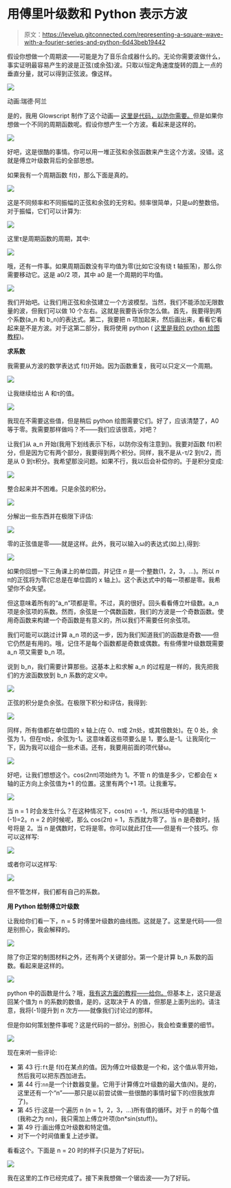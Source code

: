 # 用傅里叶级数和 Python 表示方波

> 原文：<https://levelup.gitconnected.com/representing-a-square-wave-with-a-fourier-series-and-python-6d43beb19442>

假设你想做一个周期波——可能是为了音乐合成器什么的。无论你需要波做什么，事实证明最容易产生的波是正弦(或余弦)波。只取以恒定角速度旋转的圆上一点的垂直分量，就可以得到正弦波。像这样。

![](img/2f46b3293b2f4485f2583a7a375727d2.png)

动画:瑞德·阿兰

是的，我用 Glowscript 制作了这个动画— [这里是代码，以防你需要。](https://trinket.io/glowscript/5f0003503c)但是如果你想做一个不同的周期函数呢。假设你想产生一个方波。看起来是这样的。

![](img/93f9e7668c17e3fac9276e976fdfcef7.png)

好吧，这是很酷的事情。你可以用一堆正弦和余弦函数来产生这个方波。没错。这就是傅立叶级数背后的全部思想。

如果我有一个周期函数 f(t)，那么下面是真的。

![](img/6ffca59b464cb80a8a062c8dac41457a.png)

这是不同频率和不同振幅的正弦和余弦的无穷和。频率很简单，只是ω的整数倍。对于振幅，它们可以计算为:

![](img/986c7b6ce74fa73f178639e00c32c390.png)

这里τ是周期函数的周期，其中:

![](img/95619903818f3776877548ccbdeab37d.png)

哦，还有一件事。如果周期函数没有平均值为零(比如它没有绕 t 轴振荡)，那么你需要移动它。这是 a0/2 项，其中 a0 是一个周期的平均值。

![](img/68afe5e12702420a96627f91d6ed665d.png)

我们开始吧。让我们用正弦和余弦建立一个方波模型。当然，我们不能添加无限数量的波，但我们可以做 10 个左右。这就是我要告诉你怎么做。首先，我要得到两个系数(a_n 和 b_n)的表达式。第二，我要把 n 项加起来，然后画出来，看看它看起来是不是方波。对于这第二部分，我将使用 python ( [这里是我的 python 绘图教程](https://medium.com/swlh/heres-how-to-make-a-graph-in-python-glowscript-actually-a7e06c8a3e26))。

**求系数**

我需要从方波的数学表达式 f(t)开始。因为函数重复，我可以只定义一个周期。

![](img/9087ba9ac137772114da3aa620f67b01.png)

让我继续给出 A 和τ的值。

![](img/b5db49bfd2e3636c4921006d55692e6d.png)

我现在不需要这些值，但是稍后 python 绘图需要它们。好了，应该清楚了，A0 等于零。我需要那样做吗？不——我们应该很乖，对吧？

让我们从 a_n 开始(我用下划线表示下标，以防你没有注意到)。我要对函数 f(t)积分，但是因为它有两个部分，我要得到两个积分。同样，我不是从-τ/2 到τ/2，而是从 0 到τ积分。我希望那没问题。如果不行，我以后会补偿你的。于是积分变成:

![](img/f3c6f2713787680d364ebfe7f519a808.png)

整合起来并不困难。只是余弦的积分。

![](img/68cbd984e8316c871f70068a2cc6d25f.png)

分解出一些东西并在极限下评估:

![](img/13ee3dc26e8150bc335069cbd47d3747.png)

零的正弦值是零——就是这样。此外，我可以输入ω的表达式(如上),得到:

![](img/b4e74ff1d3e7530d4c17193db154f017.png)

如果你回想一下三角课上的单位圆，并记住 *n* 是一个整数(1，2，3，…)。所以 *n* π的正弦将为零(它总是在单位圆的 x 轴上)。这个表达式中的每一项都是零。我希望你不会失望。

但这意味着所有的“a_n”项都是零。不过，真的很好。回头看看傅立叶级数。a_n 项是余弦项的系数。然而，余弦是一个偶数函数，我们的方波是一个奇数函数。使用奇函数来构建一个奇函数是有意义的，所以我们不需要任何余弦项。

我们可能可以跳过计算 a_n 项的这一步，因为我们知道我们的函数是奇数——但它仍然是有用的。哦，记住不是每个函数都是奇数或偶数。有些傅里叶级数既需要 a_n 项又需要 b_n 项。

说到 b_n，我们需要计算那些。这基本上和求解 a_n 的过程是一样的，我先把我们的方波函数放到 b_n 系数的定义中。

![](img/29b6d944b77ef0050f345ea51d37a825.png)

正弦的积分是负余弦。在极限下积分和评估，我得到:

![](img/b6a6990fd02bdcb2d74ea8fb50bbfb7a.png)

同样，所有值都在单位圆的 x 轴上(在 0、π或 2π处，或其倍数处)。在 0 处，余弦为 1，但在π处，余弦为-1。这意味着这些项要么是 1，要么是-1。让我简化一下，因为我可以组合一些术语。还有，我要用前面的项代替ω。

![](img/9b4de3150b48ee6fbd339380157fb8a9.png)

好吧，让我们想想这个。cos(2nπ)项始终为 1。不管 n 的值是多少，它都会在 x 轴的正方向上余弦值为+1 的位置。这里有两个+1 项。让我重写。

![](img/42f4737f4f430e58187e477d07582110.png)

当 n = 1 时会发生什么？在这种情况下，cos(π) = -1，所以括号中的值是 1-(-1)=2。n = 2 的时候呢，那么 cos(2π) = 1，东西就为零了。当 n 是奇数时，括号将是 2。当 n 是偶数时，它将是零。你可以就此打住——但是有一个技巧。你可以这样写:

![](img/8b05b2833d1fd4bc66e7cb36f9780b34.png)

或者你可以这样写:

![](img/170efa9ca4958580dea87c95e623a623.png)

但不管怎样，我们都有自己的系数。

**用 Python 绘制傅立叶级数**

让我给你们看一下，n = 5 时傅里叶级数的曲线图。这就是了。这里是代码——但是别担心，我会解释的。

![](img/7d4d104755d9ab562631b3d54ba5cd9d.png)

除了你正常的制图材料之外，还有两个关键部分。第一个是计算 b_n 系数的函数。看起来是这样的。

![](img/0a34022a9e695a864116f57f522f24a3.png)

python 中的函数是什么？哦，[我有这方面的教程——给你。](https://rjallain.medium.com/a-physicists-guide-to-functions-in-python-9aec73cc4dcb)但基本上，这只是返回某个值为 n 的系数的数值，是的，这取决于 A 的值，但那是上面列出的。请注意，我将(-1)提升到 n 次方——就像我们讨论过的那样。

但是你如何策划整件事呢？这是代码的一部分。别担心，我会检查重要的细节。

![](img/5b60733bad2a36750695c17d360d0e5b.png)

现在来听一些评论:

*   第 43 行:`ft`是 f(t)在某点的值。因为傅立叶级数是一个和，这个值从零开始，然后我可以把东西加进去。
*   第 44 行:`nn`是一个计数器变量。它用于计算傅立叶级数的最大值(N)。是的，这里还有一个“n”——那只是以前尝试做一些很酷的事情时留下的(但我放弃了)。
*   第 45 行:这是一个遍历 n (n = 1，2，3，…)所有值的循环。对于 n 的每个值(我称之为 nn)，我只需加上傅立叶项(bn*sin(stuff))。
*   第 49 行:画出傅立叶级数和特定值。
*   对下一个时间值重复上述步骤。

看看这个。下面是 n = 20 时的样子(只是为了好玩)。

![](img/44e18a1137f6c9e463eaff4e8b00df94.png)

我在这里的工作已经完成了。接下来我想做一个锯齿波——为了好玩。